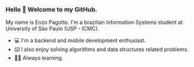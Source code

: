 ### Hello 👋 Welcome to my GitHub.

My name is Enzo Pagotto. I'm a brazilian Information Systems student at University of São Paulo (USP - ICMC).

- 💻 I'm a backend and mobile development enthusiast.
- ⌨️ I also enjoy solving algorithms and data structures related problems.
- 👨‍🎓 Always learning.
<!--
**pagott0/pagott0** is a ✨ _special_ ✨ repository because its `README.md` (this file) appears on your GitHub profile.

Here are some ideas to get you started:

- 🔭 I’m currently working on ...
- 🌱 I’m currently learning ...
- 👯 I’m looking to collaborate on ...
- 🤔 I’m looking for help with ...
- 💬 Ask me about ...
- 📫 How to reach me: ...
- 😄 Pronouns: ...
- ⚡ Fun fact: ...
-->
